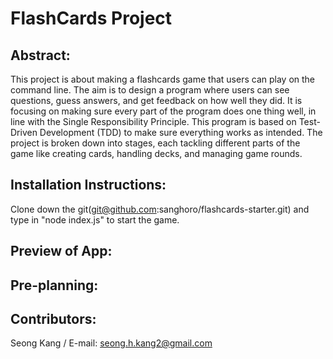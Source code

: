 # FlashCards Project

## Abstract:
This project is about making a flashcards game that users can play on the command line. The aim is to design a program where users can see questions, guess answers, and get feedback on how well they did. It is focusing on making sure every part of the program does one thing well, in line with the Single Responsibility Principle. This program is based on Test-Driven Development (TDD) to make sure everything works as intended. The project is broken down into stages, each tackling different parts of the game like creating cards, handling decks, and managing game rounds. 

## Installation Instructions:
Clone down the git(git@github.com:sanghoro/flashcards-starter.git) and type in "node index.js" to start the game.

## Preview of App:

## Pre-planning:

## Contributors:
Seong Kang / E-mail: seong.h.kang2@gmail.com
